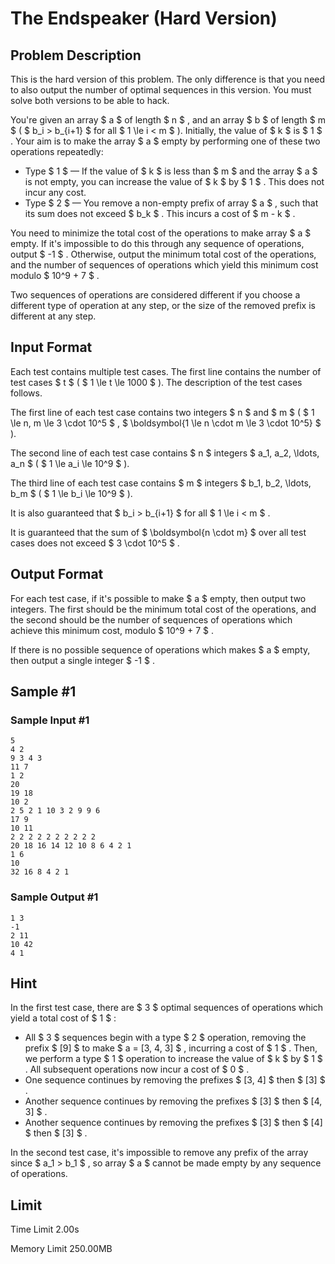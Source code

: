 # The Endspeaker (Hard Version)

## Problem Description

This is the hard version of this problem. The only difference is that you need to also output the number of optimal sequences in this version. You must solve both versions to be able to hack.

You're given an array $ a $ of length $ n $ , and an array $ b $ of length $ m $ ( $ b_i > b_{i+1} $ for all $ 1 \le i < m $ ). Initially, the value of $ k $ is $ 1 $ . Your aim is to make the array $ a $ empty by performing one of these two operations repeatedly:

- Type $ 1 $ — If the value of $ k $ is less than $ m $ and the array $ a $ is not empty, you can increase the value of $ k $ by $ 1 $ . This does not incur any cost.
- Type $ 2 $ — You remove a non-empty prefix of array $ a $ , such that its sum does not exceed $ b_k $ . This incurs a cost of $ m - k $ .

You need to minimize the total cost of the operations to make array $ a $ empty. If it's impossible to do this through any sequence of operations, output $ -1 $ . Otherwise, output the minimum total cost of the operations, and the number of sequences of operations which yield this minimum cost modulo $ 10^9 + 7 $ .

Two sequences of operations are considered different if you choose a different type of operation at any step, or the size of the removed prefix is different at any step.

## Input Format

Each test contains multiple test cases. The first line contains the number of test cases $ t $ ( $ 1 \le t \le 1000 $ ). The description of the test cases follows.

The first line of each test case contains two integers $ n $ and $ m $ ( $ 1 \le n, m \le 3 \cdot 10^5 $ , $ \boldsymbol{1 \le n \cdot m \le 3 \cdot 10^5} $ ).

The second line of each test case contains $ n $ integers $ a_1, a_2, \ldots, a_n $ ( $ 1 \le a_i \le 10^9 $ ).

The third line of each test case contains $ m $ integers $ b_1, b_2, \ldots, b_m $ ( $ 1 \le b_i \le 10^9 $ ).

It is also guaranteed that $ b_i > b_{i+1} $ for all $ 1 \le i < m $ .

It is guaranteed that the sum of $ \boldsymbol{n \cdot m} $ over all test cases does not exceed $ 3 \cdot 10^5 $ .

## Output Format

For each test case, if it's possible to make $ a $ empty, then output two integers. The first should be the minimum total cost of the operations, and the second should be the number of sequences of operations which achieve this minimum cost, modulo $ 10^9 + 7 $ .

If there is no possible sequence of operations which makes $ a $ empty, then output a single integer $ -1 $ .

## Sample #1

### Sample Input #1

```
5
4 2
9 3 4 3
11 7
1 2
20
19 18
10 2
2 5 2 1 10 3 2 9 9 6
17 9
10 11
2 2 2 2 2 2 2 2 2 2
20 18 16 14 12 10 8 6 4 2 1
1 6
10
32 16 8 4 2 1
```

### Sample Output #1

```
1 3
-1
2 11
10 42
4 1
```

## Hint

In the first test case, there are $ 3 $ optimal sequences of operations which yield a total cost of $ 1 $ :

- All $ 3 $ sequences begin with a type $ 2 $ operation, removing the prefix $ [9] $ to make $ a = [3, 4, 3] $ , incurring a cost of $ 1 $ . Then, we perform a type $ 1 $ operation to increase the value of $ k $ by $ 1 $ . All subsequent operations now incur a cost of $ 0 $ .
- One sequence continues by removing the prefixes $ [3, 4] $ then $ [3] $ .
- Another sequence continues by removing the prefixes $ [3] $ then $ [4, 3] $ .
- Another sequence continues by removing the prefixes $ [3] $ then $ [4] $ then $ [3] $ .

In the second test case, it's impossible to remove any prefix of the array since $ a_1 > b_1 $ , so array $ a $ cannot be made empty by any sequence of operations.

## Limit



Time Limit
2.00s

Memory Limit
250.00MB